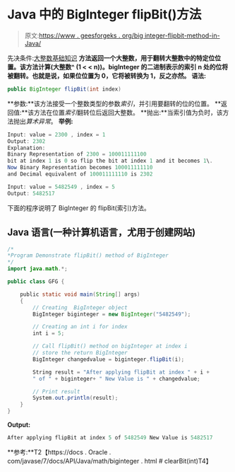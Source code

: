 # Java 中的 BigInteger flipBit()方法

> 原文:[https://www . geesforgeks . org/big integer-flipbit-method-in-Java/](https://www.geeksforgeeks.org/biginteger-flipbit-method-in-java/)

先决条件:[大整数基础知识](https://www.geeksforgeeks.org/biginteger-class-in-java/)
**方法返回一个大整数，用于翻转大整数中的特定位位置。该方法计算(大整数^ (1 < < n))。bigInteger 的二进制表示的索引 n 处的位将被翻转。也就是说，如果位位置为 0，它将被转换为 1，反之亦然。
**语法:**** 

```java
public BigInteger flipBit(int index)
```

**参数:**该方法接受一个整数类型的参数*索引*，并引用要翻转的位的位置。
**返回值:**该方法在位置*索引*翻转位后返回大整数。
**抛出:**当索引值为负时，该方法抛出*算术异常*。
**举例:**

```java
Input: value = 2300 , index = 1
Output: 2302
Explanation:
Binary Representation of 2300 = 100011111100
bit at index 1 is 0 so flip the bit at index 1 and it becomes 1\. 
Now Binary Representation becomes 100011111110
and Decimal equivalent of 100011111110 is 2302

Input: value = 5482549 , index = 5
Output: 5482517
```

下面的程序说明了 BigInteger 的 flipBit(索引)方法。

## Java 语言(一种计算机语言，尤用于创建网站)

```java
/*
*Program Demonstrate flipBit() method of BigInteger
*/
import java.math.*;

public class GFG {

    public static void main(String[] args)
    {
        // Creating  BigInteger object
        BigInteger biginteger = new BigInteger("5482549");

        // Creating an int i for index
        int i = 5;

        // Call flipBit() method on bigInteger at index i
        // store the return BigInteger
        BigInteger changedvalue = biginteger.flipBit(i);

        String result = "After applying flipBit at index " + i +
        " of " + biginteger+ " New Value is " + changedvalue;

        // Print result
        System.out.println(result);
    }
}
```

**Output:** 

```java
After applying flipBit at index 5 of 5482549 New Value is 5482517
```

**参考:**T2【https://docs . Oracle . com/javase/7/docs/API/Java/math/biginteger . html # clearBit(int)T4】